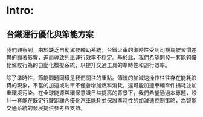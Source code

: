 # Intro:
## 台鐵運行優化與節能方案

我們觀察到，由於缺乏自動駕駛輔助系統，台鐵火車的準時性受到司機駕駛習慣差異的顯著影響，進而導致列車運行效率不穩定。基於此，我們希望開發一套能夠優化駕駛行為的自動化模擬系統，以提升交通工具的準時性和運行效率。

除了準時性，節能問題同樣是我們關注的重點。傳統的加減速操作往往存在能耗浪費的現象，不當的加速或剎車不僅會增加燃料消耗，還可能加速車輛零件損耗並加重環境污染。在全球能源與環保意識日益提高的背景下，我們希望通過本專題，設計一套能在既定行駛距離內優化汽車能耗並保證準時性的加減速控制策略，為智能交通系統的發展提供參考與支持。
